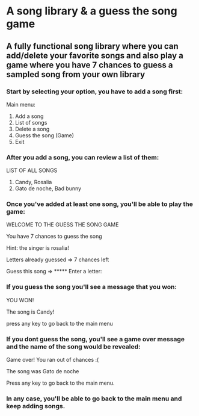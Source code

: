 # A song library & a guess the song game

## A fully functional song library where you can add/delete your favorite songs and also play a game where you have 7 chances to guess a sampled song from your own library

### Start by selecting your option, you have to **add a song first:**

Main menu:

1. Add a song
2. List of songs
3. Delete a song
4. Guess the song (Game)
5. Exit


### After you add a song, you can review **a list of them:**

  LIST OF ALL SONGS

  1. Candy, Rosalia
  2. Gato de noche, Bad bunny

### Once you've added at least one song, you'll be able **to play the game:**


WELCOME TO THE GUESS THE SONG GAME

You have 7 chances to guess the song

Hint: the singer is rosalia!


Letters already guessed => 
7 chances left

Guess this song => *****
Enter a letter: 


### If you guess the song you'll see a message that you won:

  
  YOU WON!

  The song is Candy!
  
  press any key to go back to the main menu

### If you dont guess the song, you'll see a game over message and the name of the song would be revealed:


  Game over! You ran out of chances :(

  The song was Gato de noche
  
  Press any key to go back to the main menu.

### In any case, you'll be able to go back to the main menu and keep adding songs. 
  
  
